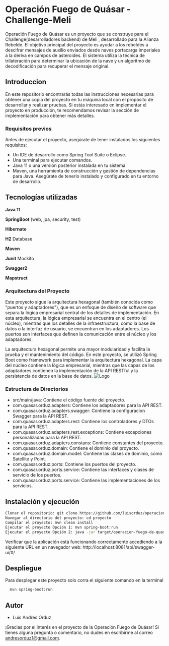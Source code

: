 # Operación Fuego de Quásar - Challenge-Meli

Operación Fuego de Quásar es un proyecto que se construye para el Challenge(desarrolladores backend) de Meli , desarrollado para la Alianza Rebelde. El objetivo principal del proyecto es ayudar a los rebeldes a descifrar mensajes de auxilio enviados desde naves portacarga imperiales a la deriva en campos de asteroides. El sistema utiliza la técnica de trilateración para determinar la ubicación de la nave y un algoritmo de decodificación para recuperar el mensaje original.

## Introduccion

En este repositorio encontrarás todas las instrucciones necesarias para obtener una copia del proyecto en tu máquina local con el propósito de desarrollar y realizar pruebas. Si estás interesado en implementar el proyecto en producción, te recomendamos revisar la sección de implementación para obtener más detalles.

### Requisitos previos

Antes de ejecutar el proyecto, asegúrate de tener instalados los siguientes requisitos:
- Un IDE de desarrollo como Spring Tool Suite o Eclipse.
- Una terminal para ejecutar comandos.
- Java 11 o una versión posterior instalada en tu sistema.
- Maven, una herramienta de construcción y gestión de dependencias para Java. Asegúrate de tenerlo instalado y configurado en tu entorno de desarrollo.

## Tecnologías utilizadas

**Java 11**

**SpringBoot** (web, jpa, security, test)

**Hibernate**

**H2** Database

**Maven**

**Junit** Mockito

**Swagger2**

**Mapstruct**

### Arquitectura del Proyecto
Este proyecto sigue la arquitectura hexagonal (también conocida como "puertos y adaptadores"), que es un enfoque de diseño de software que separa la lógica empresarial central de los detalles de implementación. En esta arquitectura, la lógica empresarial se encuentra en el centro (el núcleo), mientras que los detalles de la infraestructura, como la base de datos o la interfaz de usuario, se encuentran en los adaptadores. Los puertos son interfaces que definen la comunicación entre el núcleo y los adaptadores.

La arquitectura hexagonal permite una mayor modularidad y facilita la prueba y el mantenimiento del código. En este proyecto, se utilizó Spring Boot como framework para implementar la arquitectura hexagonal. La capa del núcleo contiene la lógica empresarial, mientras que las capas de los adaptadores contienen la implementación de la API RESTful y la persistencia de datos en la base de datos.
![Logo](https://miro.medium.com/v2/resize:fit:1400/1*yR4C1B-YfMh5zqpbHzTyag.png)

### Estructura de Directorios
- src/main/java: Contiene el código fuente del proyecto.
- com.quasar.orduz.adapters: Contiene los adaptadores para la API REST.
- com.quasar.orduz.adapters.swagger: Contiene la configuracion Swagger para la API REST.
- com.quasar.orduz.adapters.rest: Contiene los controladores y DTOs para la API REST.
- com.quasar.orduz.adapters.rest.exceptions: Contiene excepciones personalizadas para la API REST.
- com.quasar.orduz.adapters.constans: Contiene constantes del proyecto.
- com.quasar.orduz.domain: Contiene el dominio del proyecto.
- com.quasar.orduz.domain.model: Contiene las clases de dominio, como Satellite y Point.
- com.quasar.orduz.ports: Contiene los puertos del proyecto.
- com.quasar.orduz.ports.service: Contiene las interfaces y clases de servicio de los puertos.
- com.quasar.orduz.ports.service: Contiene las implementaciones de los servicios.

## Instalación y ejecución

```bash
Clonar el repositorio: git clone https://github.com/luisorduz/operacion-quasar.git
Navegar al directorio del proyecto: cd proyecto
Compilar el proyecto: mvn clean install
Ejecutar el proyecto Opción 1: mvn spring-boot:run
Ejecutar el proyecto Opción 2: java -jar target/operacion-fuego-de-quasar-1.0


```

Verificar que la aplicación está funcionando correctamente accediendo a la siguiente URL en un navegador web:
http://localhost:8081/api/swagger-ui/#/
## Despliegue

Para desplegar este proyecto solo corra el siguiente comando en la terminal

```bash
  mvn spring-boot:run
```
## Autor

* Luis Andres Orduz 

¡Gracias por el interés en el proyecto de la Operación Fuego de Quásar! Si tienes alguna pregunta o comentario, no dudes en escribirme al correo andresorduz1@gmail.com.

